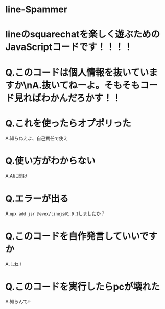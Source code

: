 # line-Spammer
# lineのsquarechatを楽しく遊ぶためのJavaScriptコードです！！！！

# Q.このコードは個人情報を抜いていますか\nA.抜いてねーよ。そもそもコード見ればわかんだろかす！！
# Q.これを使ったらオプポリった
A.知らねえよ、自己責任で使え
# Q.使い方がわからない
A.AIに聞け
# Q.エラーが出る
A.```npx add jsr @evex/linejs@1.9.1```しましたか？
# Q.このコードを自作発言していいですか
A.しね！
# Q.このコードを実行したらpcが壊れた
A.知らんて💦
